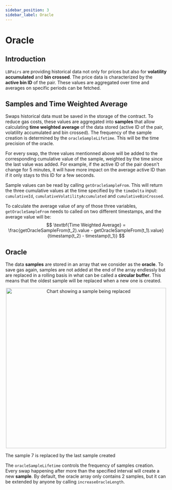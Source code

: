 ```yaml
---
sidebar_position: 3
sidebar_label: Oracle
---
```


# Oracle

## Introduction

`LBPairs` are providing historical data not only for prices but also for **volatility accumulated** and **bin crossed**. The price data is characterized by the **active bin ID** of the pair. These values are aggregated over time and averages on specific periods can be fetched.

## Samples and Time Weighted Average

Swaps historical data must be saved in the storage of the contract. To reduce gas costs, these values are aggregated into **samples** that allow calculating **time weighted average** of the data stored (active ID of the pair, volatility accumulated and bin crossed). The frequency of the sample creation is determined by the `oracleSampleLifetime`. This will be the time precision of the oracle.

For every swap, the three values mentionned above will be added to the corresponding cumulative value of the sample, weighted by the time since the last value was added. For example, if the active ID of the pair doesn't change for 5 minutes, it will have more impact on the average active ID than if it only stays to this ID for a few seconds.

Sample values can be read by calling `getOracleSampleFrom`. This will return the three cumulative values at the time specified by the `timeDelta` input: `cumulativeId`,  `cumulativeVolatilityAccumulated` and `cumulativeBinCrossed`.

To calculate the average value of any of those three variables, `getOracleSampleFrom` needs to called on two different timestamps, and the average value will be:
$$ 
\textbf{Time Weighted Average}  = \frac{getOracleSampleFrom(t_2).value - getOracleSampleFrom(t_1).value}{timestamp(t_2) - timestamp(t_1)}
$$

## Oracle

The data **samples** are stored in an array that we consider as the **oracle**. To save gas again, samples are not added at the end of the array endlessly but are replaced in a rolling basis in what can be called a **circular buffer**. This means that the oldest sample will be replaced when a new one is created.

<p align="center">
  <img src="/img/sample_array.png" alt="Chart showing a sample being replaced" width="500px" />
  <figcaption>The sample 7 is replaced by the last sample created</figcaption>
</p>

The `oracleSampleLifetime` controls the frequency of samples creation. Every swap happening after more than the specified interval will create a new **sample**. By default, the oracle array only contains 2 samples, but it can be extended by anyone by calling `increaseOracleLength`.

